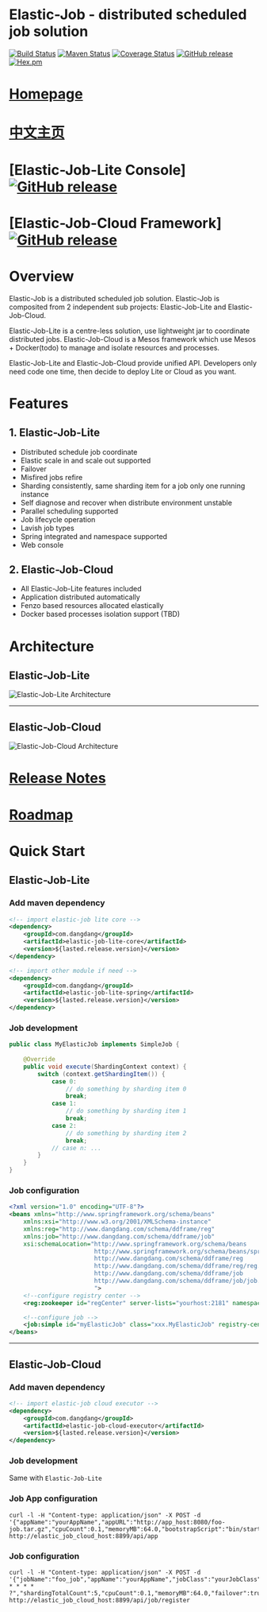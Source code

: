 # Elastic-Job - distributed scheduled job solution

[![Build Status](https://secure.travis-ci.org/dangdangdotcom/elastic-job.png?branch=master)](https://travis-ci.org/dangdangdotcom/elastic-job)
[![Maven Status](https://maven-badges.herokuapp.com/maven-central/com.dangdang/elastic-job/badge.svg)](https://maven-badges.herokuapp.com/maven-central/com.dangdang/elastic-job)
[![Coverage Status](https://coveralls.io/repos/dangdangdotcom/elastic-job/badge.svg?branch=master&service=github)](https://coveralls.io/github/dangdangdotcom/elastic-job?branch=master)
[![GitHub release](https://img.shields.io/github/release/dangdangdotcom/elastic-job.svg)](https://github.com/dangdangdotcom/elastic-job/releases)
[![Hex.pm](http://dangdangdotcom.github.io/elastic-job/elastic-job-lite/img/license.svg)](http://www.apache.org/licenses/LICENSE-2.0.html)

# [Homepage](http://elasticjob.io/)

# [中文主页](http://elasticjob.io/index_zh.html)

# [Elastic-Job-Lite Console] [![GitHub release](https://img.shields.io/badge/release-download-orange.svg)](https://dangdangdotcom.github.io/elastic-job/elastic-job-lite/dist/elastic-job-lite-console-2.1.4.tar.gz)

# [Elastic-Job-Cloud Framework][![GitHub release](https://img.shields.io/badge/release-download-orange.svg)](https://dangdangdotcom.github.io/elastic-job/elastic-job-cloud/dist/elastic-job-cloud-scheduler-2.1.4.tar.gz)

# Overview

Elastic-Job is a distributed scheduled job solution. Elastic-Job is composited from 2 independent sub projects: Elastic-Job-Lite and Elastic-Job-Cloud.

Elastic-Job-Lite is a centre-less solution, use lightweight jar to coordinate distributed jobs.
Elastic-Job-Cloud is a Mesos framework which use Mesos + Docker(todo) to manage and isolate resources and processes.

Elastic-Job-Lite and Elastic-Job-Cloud provide unified API. Developers only need code one time, then decide to deploy Lite or Cloud as you want.

# Features

## 1. Elastic-Job-Lite

* Distributed schedule job coordinate
* Elastic scale in and scale out supported
* Failover
* Misfired jobs refire
* Sharding consistently, same sharding item for a job only one running instance
* Self diagnose and recover when distribute environment unstable
* Parallel scheduling supported
* Job lifecycle operation
* Lavish job types
* Spring integrated and namespace supported
* Web console

## 2. Elastic-Job-Cloud
* All Elastic-Job-Lite features included
* Application distributed automatically
* Fenzo based resources allocated elastically
* Docker based processes isolation support (TBD)

# Architecture

## Elastic-Job-Lite

![Elastic-Job-Lite Architecture](http://dangdangdotcom.github.io/elastic-job/elastic-job-lite/img/architecture/elastic_job_lite.png)
***

## Elastic-Job-Cloud

![Elastic-Job-Cloud Architecture](http://dangdangdotcom.github.io/elastic-job/elastic-job-cloud/img/architecture/elastic_job_cloud.png)


# [Release Notes](https://github.com/dangdangdotcom/elastic-job/releases)

# [Roadmap](ROADMAP.md)

# Quick Start

## Elastic-Job-Lite

### Add maven dependency

```xml
<!-- import elastic-job lite core -->
<dependency>
    <groupId>com.dangdang</groupId>
    <artifactId>elastic-job-lite-core</artifactId>
    <version>${lasted.release.version}</version>
</dependency>

<!-- import other module if need -->
<dependency>
    <groupId>com.dangdang</groupId>
    <artifactId>elastic-job-lite-spring</artifactId>
    <version>${lasted.release.version}</version>
</dependency>
```
### Job development

```java
public class MyElasticJob implements SimpleJob {
    
    @Override
    public void execute(ShardingContext context) {
        switch (context.getShardingItem()) {
            case 0: 
                // do something by sharding item 0
                break;
            case 1: 
                // do something by sharding item 1
                break;
            case 2: 
                // do something by sharding item 2
                break;
            // case n: ...
        }
    }
}
```

### Job configuration

```xml
<?xml version="1.0" encoding="UTF-8"?>
<beans xmlns="http://www.springframework.org/schema/beans"
    xmlns:xsi="http://www.w3.org/2001/XMLSchema-instance"
    xmlns:reg="http://www.dangdang.com/schema/ddframe/reg"
    xmlns:job="http://www.dangdang.com/schema/ddframe/job"
    xsi:schemaLocation="http://www.springframework.org/schema/beans
                        http://www.springframework.org/schema/beans/spring-beans.xsd
                        http://www.dangdang.com/schema/ddframe/reg
                        http://www.dangdang.com/schema/ddframe/reg/reg.xsd
                        http://www.dangdang.com/schema/ddframe/job
                        http://www.dangdang.com/schema/ddframe/job/job.xsd
                        ">
    <!--configure registry center -->
    <reg:zookeeper id="regCenter" server-lists="yourhost:2181" namespace="dd-job" base-sleep-time-milliseconds="1000" max-sleep-time-milliseconds="3000" max-retries="3" />

    <!--configure job -->
    <job:simple id="myElasticJob" class="xxx.MyElasticJob" registry-center-ref="regCenter" cron="0/10 * * * * ?"   sharding-total-count="3" sharding-item-parameters="0=A,1=B,2=C" />
</beans>
```

***

## Elastic-Job-Cloud

### Add maven dependency

```xml
<!-- import elastic-job cloud executor -->
<dependency>
    <groupId>com.dangdang</groupId>
    <artifactId>elastic-job-cloud-executor</artifactId>
    <version>${lasted.release.version}</version>
</dependency>
```

### Job development

Same with `Elastic-Job-Lite`

### Job App configuration

```shell
curl -l -H "Content-type: application/json" -X POST -d '{"appName":"yourAppName","appURL":"http://app_host:8080/foo-job.tar.gz","cpuCount":0.1,"memoryMB":64.0,"bootstrapScript":"bin/start.sh","appCacheEnable":true}' http://elastic_job_cloud_host:8899/api/app
```

### Job configuration

```shell
curl -l -H "Content-type: application/json" -X POST -d '{"jobName":"foo_job","appName":"yourAppName","jobClass":"yourJobClass","jobType":"SIMPLE","jobExecutionType":"TRANSIENT","cron":"0/5 * * * * ?","shardingTotalCount":5,"cpuCount":0.1,"memoryMB":64.0,"failover":true,"misfire":true,"bootstrapScript":"bin/start.sh"}' http://elastic_job_cloud_host:8899/api/job/register
```
